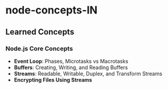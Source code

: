 # node-concepts-IN
## Learned Concepts

### Node.js Core Concepts
- **Event Loop**: Phases, Microtasks vs Macrotasks
- **Buffers**: Creating, Writing, and Reading Buffers
- **Streams**: Readable, Writable, Duplex, and Transform Streams
- **Encrypting Files Using Streams**